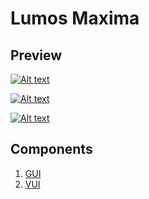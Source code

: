 # Lumos Maxima

## Preview
[![Alt text](https://img.youtube.com/vi/9t4dC5ZoHR0/0.jpg)](https://www.youtube.com/watch?v=9t4dC5ZoHR0)

[![Alt text](https://img.youtube.com/vi/lgSUKPWp-fU/0.jpg)](https://www.youtube.com/watch?v=lgSUKPWp-fU)

[![Alt text](https://img.youtube.com/vi/Yusty3XYylk/0.jpg)](https://www.youtube.com/watch?v=Yusty3XYylk)

## Components
1. [GUI](GUI/README.md)
2. [VUI](VUI/README.md)